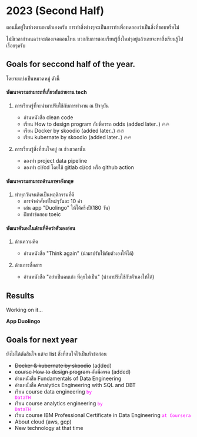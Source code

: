 # 2023 (Second Half)

ตอนนี้อยู่ในช่วงตามหาตัวเองครับ การทำสิ่งต่างๆจะเป็นการทำเพื่อทดลองว่าเป็นสิ่งที่ชอบหรือไม่

ไม่มีเวลากำหนดว่าจะต้องเจอตอนไหน บวกกับการชอบเรียนรู้สิ่งใหม่ๆอยู่แล้วเลยจะหาสิ่งเรียนรู้ไปเรื่อยๆครับ

## Goals for seccond half of the year.

โดยจะแบ่งเป็นหมวดหมู่ ดังนี้

#### พัฒนาความสามารถที่เกี่ยวกับสายงาน tech
1. การเรียนรู้ที่จะนำมาปรับใช้กับการทำงาน ณ ปัจจุบัน
    - อ่านหนังสือ clean code
    - เรียน How to design program กับพี่อรรถ odds (added later..) 🔥🔥
    - เรียน Docker by skoodio (added later..) 🔥🔥
    - เรียน kubernate by skoodio (added later..) 🔥🔥

2. การเรียนรู้สิ่งที่สนใจอยู่ ณ ช่วงเวลานั้น
    - ลองทำ project data pipeline
    - ลองทำ ci/cd โดยใช้ gitlab ci/cd หรือ github action

#### พัฒนาความสามารถด้านภาษาอังกฤษ
1. ทำทุกวันจนติดเป็นพฤติกรรมที่ดี
    - การจำคำศัพท์ใหม่ๆวันละ 10 คำ
    - เล่น app "Duolingo" ให้ได้ครึ่งปี(180 วัน)
    - ฝึกทำข้อสอบ toeic

#### พัฒนาตัวเองในด้านที่คิดว่าตัวเองอ่อน
1. ด้านความคิด
    - อ่านหนังสือ "Think again" (นำมาปรับใช้กับตัวเองให้ได้)

2. ด้านการสื่อสาร
    - อ่านหนังสือ "อย่าเป็นคนเก่ง ที่คุยไม่เป็น" (นำมาปรับใช้กับตัวเองให้ได้)

## Results

Working on it...

**App Duolingo**
<!-- <div>
<img src="https://cdn.discordapp.com/attachments/1123808676659085322/1136592162818101268/IMG_0695.png" width="350" height="200">
</div> -->

## Goals for next year

ยังไม่ได้ตัดสินใจ แต่จะ list สิ่งที่สนใจไว้เป็นหัวข้อก่อน

- ~~Docker & kubernate by skoodio~~ (added)
- ~~course How to design program กับพี่อรรถ~~ (added)
- อ่านหนังสือ Fundamentals of Data Engineering
- อ่านหนังสือ Analytics Engineering with SQL and DBT
- เรียน course data engineering <code style="color : fuchsia">by DataTH</code>
- เรียน course analytics engineering <code style="color : fuchsia">by DataTH</code>
- เรียน course IBM Professional Certificate in Data Engineering <code style="color : fuchsia">at Coursera</code>
- About cloud (aws, gcp)
- New technology at that time
